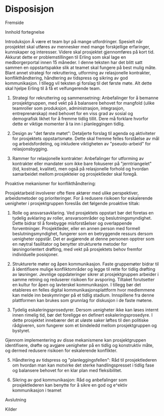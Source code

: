# Disposisjon
Fremside

Innhold fortegnelse

Introduksjon 
Å være et team byr på mange utfordringer. Spesielt når prosjektet skal utføres av mennesker med mange forskjellige erfaringer, kunnskaper og interesser. Videre skal prosjektet gjennomføres på kort tid. Akkurat dette er problemstillingen til Erling som skal lage en medborgerportal innen 15 måneder. I denne teksten har det blitt satt sammen en oppstartspakke slik at teamet skal fungere på best mulig måte. Blant annet strategi for rekruttering, utforming av relasjonelle kontrakter, konflikthåndtering, håndtering av tidspress og sikring av god kommunikasjon. I tillegg vil teksten gi forslag til det første møte. Alt dette skal hjelpe Erling til å få et velfungerende team.

1. Strategi for rekruttering og sammensetning: Anbefalinger for å bemanne
prosjektgruppen, med vekt på å balansere behovet for mangfold (ulike teamroller
som produksjon, administrasjon, integrasjon, entreprenørskap) med behovet for
en viss grad av sosial og demografisk likhet for å fremme tidlig tillit. Dere må
forklare hvorfor dette er viktige momenter å ta inn i planleggingen tidlig.

2. Design av "det første møtet": Detaljerte forslag til agenda og aktiviteter for
prosjektets oppstartsmøte. Dette skal fremme felles forståelse av mål og
arbeidsfordeling, og inkludere viktigheten av "pseudo-arbeid" for
relasjonsbygging.

3. Rammer for relasjonelle kontrakter: Anbefalinger for utforming av kontrakter
eller mandater som ikke bare fokuserer på "jerntriangelet" (tid, kostnad, kvalitet),
men også på relasjonelle forhold og hvordan samarbeidet mellom prosjekteier
og prosjektleder skal foregå.


Proaktive mekanismer for konflikthåndtering:

Prosjektarbeid involverer ofte flere aktører med ulike perspektiver, arbeidsmetoder og prioriteringer. For å redusere risikoen for eskalerende uenigheter i prosjektgruppen foreslås det følgende proaktive tiltak:

1. Rolle og ansvarsavklaring.
Ved prosjektets oppstart bør det foretas en tydelig avklaring av roller, ansvarsområder og beslutningsmyndighet. Dette bidrar til å forebygge misforståelser og overlappende forventninger. Prosjektleder, eller en annen person med formell beslutningsmyndighet, fungerer som en betryggende ressurs dersom uenigheter oppstår. Det er avgjørende at denne personen opptrer som en nøytral fasilitator og benytter strukturerte metoder for løsningorientert drøfting, med vekt på prosjektets behov fremfor individuelle posisjoner.

2. Strukturerte møter og åpen kommunikasjon.
Faste gruppemøter bidrar til å identifisere mulige konfliktområder og legge til rette for tidlig drøfting av løsninger. Jevnlige oppdateringer sikrer at prosjektgruppen arbeider i samme retning og reduserer risikoen for avsporing. Tiltaket forutsetter en kultur for åpen og lavterskel kommunikasjon. I tillegg bør det etableres en felles digital kommunikasjonsplattform hvor medlemmene kan melde inn beskymringer på et tidlig stadium. Innspillene fra denne plattformen kan brukes som grunnlag for diskusjon i de faste møtene.

3. Tydelig eskaleringsprosedyrer.
Dersom uenigheter ikke kan løses internt innen rimelig tid, bør det foreligge en definert eskaleringsprosedyre. I dette prosjektet innebærer det at uløste saker løftes til den politiske rådgiveren, som fungerer som et bindeledd mellom prosjektgruppen og bystyret.

Gjennom implementering av disse mekanismene kan prosjektgruppen identifisere, drøfte og avgjøre uenigheter på en tidlig og konstruktiv måte, og dermed redusere risikoen for eskalerende konflikter.

5. Håndtering av tidspress og "planleggingsfellen": Råd til prosjektlederen om
hvordan man kan motvirke det sterke handlingspresset i tidlig fase og balansere
behovet for en klar plan med fleksibilitet.

6. Sikring av god kommunikasjon: Råd og anbefalinger som prosjektlederen kan
benytte for å sikre en god og e^ektiv kommunikasjon i teamet

Avslutning


Kilder